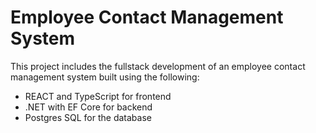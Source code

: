 # Employee Contact Management System

This project includes the fullstack development of an employee contact management system built using the following:

- REACT and TypeScript for frontend
- .NET with EF Core for backend
- Postgres SQL for the database
